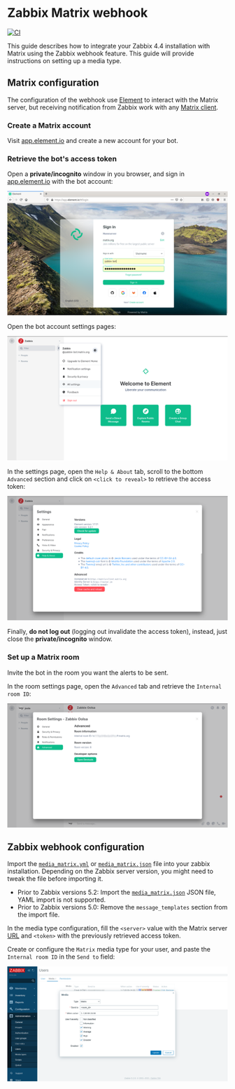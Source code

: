 # Zabbix Matrix webhook

[![CI](https://github.com/jooola/zabbix-matrix-webhook/actions/workflows/ci.yml/badge.svg)](https://github.com/jooola/zabbix-matrix-webhook/actions/workflows/ci.yml)

This guide describes how to integrate your Zabbix 4.4 installation with Matrix using the Zabbix webhook feature. This guide will provide instructions on setting up a media type.

## Matrix configuration

The configuration of the webhook use [Element](https://element.io/) to interact with the Matrix server, but receiving notification from Zabbix work with any [Matrix client](https://matrix.org/clients/).

### Create a Matrix account

Visit [app.element.io](https://app.element.io/) and create a new account for your bot.

### Retrieve the bot's access token

Open a **private/incognito** window in you browser, and sign in [app.element.io](https://app.element.io) with the bot account:

![](docs/matrix_access_token1.png)

Open the bot account settings pages:

![](docs/matrix_access_token2.png)

In the settings page, open the `Help & About` tab, scroll to the bottom `Advanced` section and click on `<click to reveal>` to retrieve the access token:

![](docs/matrix_access_token3.png)

Finally, **do not log out** (logging out invalidate the access token), instead, just close the **private/incognito** window.

### Set up a Matrix room

Invite the bot in the room you want the alerts to be sent.

In the room settings page, open the `Advanced` tab and retrieve the `Internal room ID`:

![](docs/matrix_room_id1.png)

## Zabbix webhook configuration

Import the [`media_matrix.yml`](media_matrix.yml) or [`media_matrix.json`](media_matrix.json) file into your zabbix installation. Depending on the Zabbix server version, you might need to tweak the file before importing it.

- Prior to Zabbix versions 5.2: Import the [`media_matrix.json`](media_matrix.json) JSON file, YAML import is not supported.
- Prior to Zabbix versions 5.0: Remove the `message_templates` section from the import file.

In the media type configuration, fill the `<server>` value with the Matrix server [URL](https://en.wikipedia.org/wiki/URL) and `<token>` with the previously retrieved access token.

Create or configure the `Matrix` media type for your user, and paste the `Internal room ID` in the `Send to` field:

![](docs/zabbix_room_id1.png)
